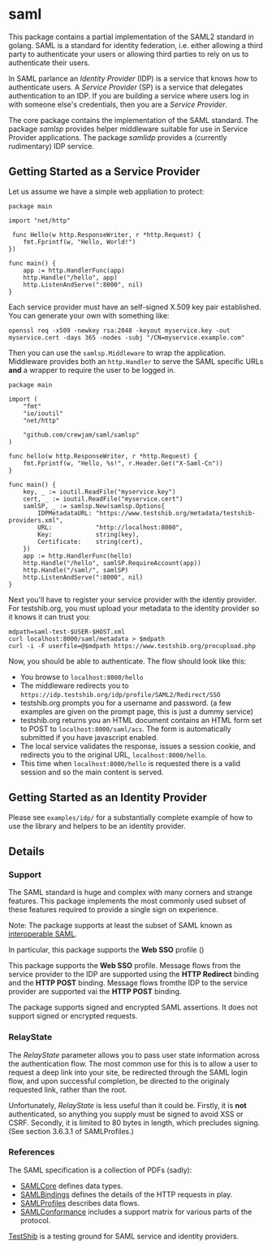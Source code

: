# saml

This package contains a partial implementation of the SAML2 standard in golang.
SAML is a standard for identity federation, i.e. either allowing a third party to authenticate your users or allowing third parties to rely on us to authenticate their users.

In SAML parlance an *Identity Provider* (IDP) is a service that knows how to authenticate users. A *Service Provider* (SP) is a service that delegates authentication to an IDP. If you are building a service where users log in with someone else's credentials, then you are a *Service Provider*.

The core package contains the implementation of the SAML standard. The package *samlsp* provides helper middleware suitable for use in Service Provider applications. The package *samlidp* provides a (currently rudimentary) IDP service.

## Getting Started as a Service Provider

Let us assume we have a simple web appliation to protect:

    package main

    import "net/http"

     func Hello(w http.ResponseWriter, r *http.Request) {
        fmt.Fprintf(w, "Hello, World!")
    })

    func main() {
        app := http.HandlerFunc(app)
        http.Handle("/hello", app)
        http.ListenAndServe(":8000", nil)
    }

Each service provider must have an self-signed X.509 key pair established. You can generate your own with something like:

    openssl req -x509 -newkey rsa:2048 -keyout myservice.key -out myservice.cert -days 365 -nodes -subj "/CN=myservice.example.com"

Then you can use the `samlsp.Middleware` to wrap the application. Middleware provides both an `http.Handler` to serve the SAML specific URLs **and** a wrapper to require the user to be logged in.
    
    package main

    import (
        "fmt"
        "io/ioutil"
        "net/http"

        "github.com/crewjam/saml/samlsp"
    )

    func hello(w http.ResponseWriter, r *http.Request) {
        fmt.Fprintf(w, "Hello, %s!", r.Header.Get("X-Saml-Cn"))
    }

    func main() {
        key, _ := ioutil.ReadFile("myservice.key")
        cert, _ := ioutil.ReadFile("myservice.cert")
        samlSP, _ := samlsp.New(samlsp.Options{
            IDPMetadataURL: "https://www.testshib.org/metadata/testshib-providers.xml",
            URL:            "http://localhost:8000",
            Key:            string(key),
            Certificate:    string(cert),
        })
        app := http.HandlerFunc(hello)
        http.Handle("/hello", samlSP.RequireAccount(app))
        http.Handle("/saml/", samlSP)
        http.ListenAndServe(":8000", nil)
    }

Next you'll have to register your service provider with the identiy provider. For testshib.org, you must upload your metadata to the identity provider so it knows it can trust you:

    mdpath=saml-test-$USER-$HOST.xml
    curl localhost:8000/saml/metadata > $mdpath
    curl -i -F userfile=@$mdpath https://www.testshib.org/procupload.php

Now, you should be able to authenticate. The flow should look like this:

* You browse to `localhost:8000/hello` 
* The middleware redirects you to `https://idp.testshib.org/idp/profile/SAML2/Redirect/SSO`
* testshib.org prompts you for a username and password. (a few examples are given on the prompt page, this is just a dummy service)
* testshib.org returns you an HTML document contains an HTML form set to POST to `localhost:8000/saml/acs`. The form is automatically submitted if you have javascript enabled.
* The local service validates the response, issues a session cookie, and redirects you to the original URL, `localhost:8000/hello`.
* This time when `localhost:8000/hello` is requested there is a valid session and so the main content is served.

## Getting Started as an Identity Provider

Please see `examples/idp/` for a substantially complete example of how to use the library and helpers to be an identity provider.

## Details

### Support

The SAML standard is huge and complex with many corners and strange features. This package implements the most commonly used subset of these features required to provide a single sign on experience.

Note: The package supports at least the subset of SAML known as [interoperable SAML](http://saml2int.org).

In particular, this package supports the **Web SSO** profile ()

This package supports the **Web SSO** profile. Message flows from the service provider to the IDP are supported using the **HTTP Redirect** binding and the **HTTP POST** binding. Message flows fromthe IDP to the service provider are supported vai the **HTTP POST** binding.

The package supports signed and encrypted SAML assertions. It does not support signed or encrypted requests.

### RelayState

The *RelayState* parameter allows you to pass user state information across the authentication flow. The most common use for this is to allow a user to request a deep link into your site, be redirected through the SAML login flow, and upon successful completion, be directed to the originaly requested link, rather than the root.

Unfortunately, *RelayState* is less useful than it could be. Firstly, it is **not** authenticated, so anything you supply must be signed to avoid XSS or CSRF. Secondly, it is limited to 80 bytes in length, which precludes signing. (See section 3.6.3.1 of SAMLProfiles.)

### References

The SAML specification is a collection of PDFs (sadly):
* [SAMLCore](http://docs.oasis-open.org/security/saml/v2.0/saml-core-2.0-os.pdf) defines data types.
* [SAMLBindings](http://docs.oasis-open.org/security/saml/v2.0/saml-bindings-2.0-os.pdf) defines the details of the HTTP requests in play.
* [SAMLProfiles](http://docs.oasis-open.org/security/saml/v2.0/saml-profiles-2.0-os.pdf) describes data flows.
* [SAMLConformance](http://docs.oasis-open.org/security/saml/v2.0/saml-conformance-2.0-os.pdf) includes a support matrix for various parts of the protocol.

[TestShib](http://www.testshib.org/) is a testing ground for SAML service and identity providers.

